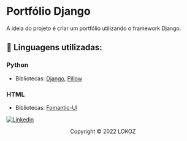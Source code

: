 # Portfólio Django

A ideia do projeto é criar um portfólio utilizando o framework Django.

## 🔧 Linguagens utilizadas:

### Python
- Bibliotecas: [Django](https://www.djangoproject.com/), [Pillow](https://pillow.readthedocs.io/en/stable/)

### HTML
- Bibliotecas: [Fomantic-UI](https://fomantic-ui.com/)

[![Linkedin](https://img.shields.io/badge/LinkedIn-0077B5?style=for-the-badge&logo=linkedin&logoColor=white)](https://www.linkedin.com/in/raulsbardela/)

<p align="center">Copyright © 2022 LOKOZ</p>
